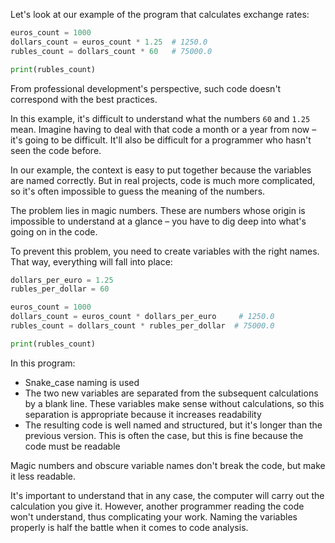 
Let's look at our example of the program that calculates exchange rates:

```python
euros_count = 1000
dollars_count = euros_count * 1.25  # 1250.0
rubles_count = dollars_count * 60   # 75000.0

print(rubles_count)
```

From professional development's perspective, such code doesn't correspond with the best practices.

In this example, it's difficult to understand what the numbers `60` and `1.25` mean. Imagine having to deal with that code a month or a year from now – it's going to be difficult. It'll also be difficult for a programmer who hasn't seen the code before.

In our example, the context is easy to put together because the variables are named correctly. But in real projects, code is much more complicated, so it's often impossible to guess the meaning of the numbers.

The problem lies in magic numbers. These are numbers whose origin is impossible to understand at a glance – you have to dig deep into what's going on in the code.

To prevent this problem, you need to create variables with the right names. That way, everything will fall into place:

```python
dollars_per_euro = 1.25
rubles_per_dollar = 60

euros_count = 1000
dollars_count = euros_count * dollars_per_euro     # 1250.0
rubles_count = dollars_count * rubles_per_dollar  # 75000.0

print(rubles_count)
```

In this program:

* Snake_case naming is used
* The two new variables are separated from the subsequent calculations by a blank line. These variables make sense without calculations, so this separation is appropriate because it increases readability
* The resulting code is well named and structured, but it's longer than the previous version. This is often the case, but this is fine because the code must be readable

Magic numbers and obscure variable names don't break the code, but make it less readable.

It's important to understand that in any case, the computer will carry out the calculation you give it. However, another programmer reading the code won't understand, thus complicating your work. Naming the variables properly is half the battle when it comes to code analysis.

